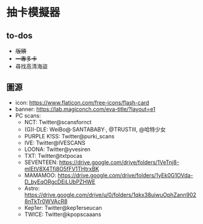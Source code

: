 # 抽卡模擬器
## to-dos
- ~~版頭~~
- ~~一專多卡~~
- 尋找高清海盜

## 圖源
- icon: https://www.flaticon.com/free-icons/flash-card
- banner: https://lab.magiconch.com/eva-title/?layout=e1
- PC scans:
	- NCT: Twitter@scansfornct
	- (G)I-DLE: WeiBo@·SANTABABY·, @TRUSTIII, @哈特少女
	- PURPLE K!SS: Twitter@purki_scans
	- IVE: Twitter@IVESCANS
    - LOONA: Twitter@yvesiren
    - TXT: Twitter@txtpocas
    - SEVENTEEN: https://drive.google.com/drive/folders/1VeTnj8-mlEtV8X4Tfi8O5fFV1THtrxBK
    - MAMAMOO: https://drive.google.com/drive/folders/1yEk0G1OVda-D_byEqORgcDEiLUbPZHWE
    - Astro: https://drive.google.com/drive/u/0/folders/1qkx38uiwuOphZann9028nTkTr0WVAcR8
    - Kep1er: Twitter@kep1erseucan
    - TWICE: Twitter@kpopscaaans
